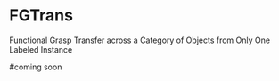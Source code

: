 # FGTrans
Functional Grasp Transfer across a Category of Objects from Only One Labeled Instance

#coming soon
